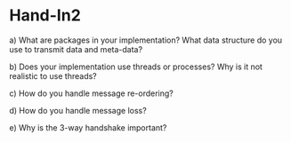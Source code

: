 # Hand-In2

a) What are packages in your implementation? What data structure do you use to transmit data and meta-data?


b) Does your implementation use threads or processes? Why is it not realistic to use threads?


c) How do you handle message re-ordering?


d) How do you handle message loss?


e) Why is the 3-way handshake important?